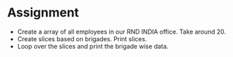 # Assignment

* Create a array of all employees in our RND INDIA office. Take around 20.
* Create slices based on brigades. Print slices.
* Loop over the slices and print the brigade wise data.
